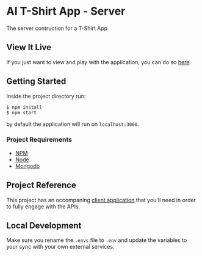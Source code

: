 # AI T-Shirt App - Server
The server contruction for a T-Shirt App

## View It Live
If you just want to view and play with the application, you can do so [here](https://ai-t-shirt-app-server.vercel.app/).

## Getting Started
Inside the project directory run:
```
$ npm install
$ npm start
```
by default the application will run on `localhost:3000`.

### Project Requirements
* [NPM](https://www.npmjs.com/)
* [Node](https://nodejs.org/en/)
* [Mongodb](https://www.mongodb.com/)

## Project Reference
This project has an occompaning [client application](https://github.com/Azrihell/Ai-TShirt-App-Client) that you'll need in order to fully engage with the APIs. 

## Local Development
Make sure you rename the `.envs` file to `.env` and update the variables to your sync with your own external services. 
